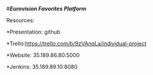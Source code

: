 #***Eurovision Favorites Platform***

Resources:

*Presentation: github

*Trello:https://trello.com/b/9zVAnqLa/individual-project

*Website: 35.189.86.80:5000

*Jenkins: 35.189.89.10:8080
